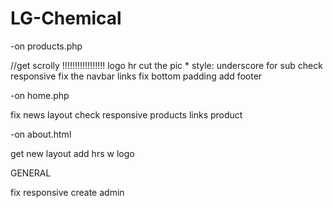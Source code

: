 # LG-Chemical

-on products.php

//get scrolly !!!!!!!!!!!!!!!!!
logo hr
cut the pic *
style:
    underscore for sub
check responsive
fix the navbar links
fix bottom padding
add footer

-on home.php

fix news layout
check responsive
products links
product 

-on about.html

get new layout
add hrs w logo


GENERAL 

fix responsive
create admin
